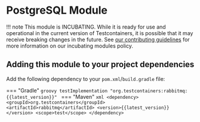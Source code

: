 # PostgreSQL Module

!!! note
    This module is INCUBATING. While it is ready for use and operational in the current version of Testcontainers, it is possible that it may receive breaking changes in the future. See [our contributing guidelines](/contributing/#incubating-modules) for more information on our incubating modules policy.

## Adding this module to your project dependencies

Add the following dependency to your `pom.xml`/`build.gradle` file:

=== "Gradle"
    ```groovy
    testImplementation "org.testcontainers:rabbitmq:{{latest_version}}"
    ```
=== "Maven"
    ```xml
    <dependency>
        <groupId>org.testcontainers</groupId>
        <artifactId>rabbitmq</artifactId>
        <version>{{latest_version}}</version>
        <scope>test</scope>
    </dependency>
    ```
